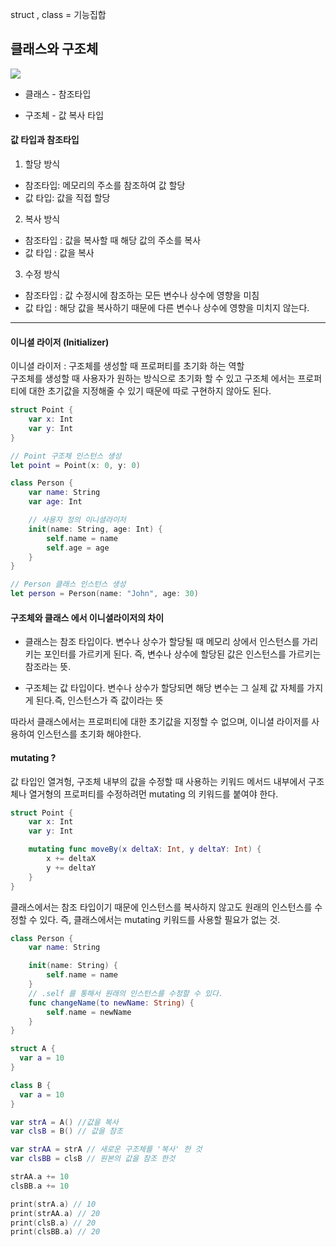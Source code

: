 
struct , class = 기능집합

## 클래스와 구조체

![](https://velog.velcdn.com/images%2Fmarintelli%2Fpost%2Fec624f42-306e-401a-974c-e3fc7ca30733%2Fimage.png)

- 클래스 - 참조타입

- 구조체 - 값 복사 타입

#### 값 타입과 참조타입

1. 할당 방식

- 참조타입: 메모리의 주소를 참조하여 값 할당
- 값 타입: 값을 직접 할당

2. 복사 방식

- 참조타입 : 값을 복사할 때 해당 값의 주소를 복사
- 값 타입 : 값을 복사

3. 수정 방식

- 참조타입 : 값 수정시에 참조하는 모든 변수나 상수에 영향을 미침
- 값 타입 : 해당 값을 복사하기 때문에 다른 변수나 상수에 영향을 미치지 않는다.

---

#### 이니셜 라이저 (Initializer)

이니셜 라이저 : 구조체를 생성할 때 프로퍼티를 초기화 하는 역할  
구조체를 생성할 때 사용자가 원하는 방식으로 초기화 할 수 있고 구조체 에서는 프로퍼티에 대한 초기값을 지정해줄 수 있기 때문에 따로 구현하지 않아도 된다.

```swift
struct Point {
    var x: Int
    var y: Int
}

// Point 구조체 인스턴스 생성
let point = Point(x: 0, y: 0)

class Person {
    var name: String
    var age: Int

    // 사용자 정의 이니셜라이저
    init(name: String, age: Int) {
        self.name = name
        self.age = age
    }
}

// Person 클래스 인스턴스 생성
let person = Person(name: "John", age: 30)

```

#### 구조체와 클래스 에서 이니셜라이저의 차이

- 클래스는 참조 타입이다. 변수나 상수가 할당될 때 메모리 상에서 인스턴스를 가리키는 포인터를 가르키게 된다.
  즉, 변수나 상수에 할당된 값은 인스턴스를 가르키는 참조라는 뜻.

- 구조체는 값 타입이다. 변수나 상수가 할당되면 해당 변수는 그 실제 값 자체를 가지게 된다.즉, 인스턴스가 즉 값이라는 뜻

따라서 클래스에서는 프로퍼티에 대한 초기값을 지정할 수 없으며, 이니셜 라이저를 사용하여 인스턴스를 초기화 해야한다.

#### mutating ?

값 타입인 열겨헝, 구조체 내부의 값을 수정할 때 사용하는 키워드
메서드 내부에서 구조체나 열거형의 프로퍼티를 수정하려먼 mutating 의 키워드를 붙여야 한다.

```swift
struct Point {
    var x: Int
    var y: Int

    mutating func moveBy(x deltaX: Int, y deltaY: Int) {
        x += deltaX
        y += deltaY
    }
}
```

클래스에서는 참조 타입이기 때문에 인스턴스를 복사하지 않고도 원래의 인스턴스를 수정할 수 있다.
즉, 클래스에서는 mutating 키워드를 사용할 필요가 없는 것.

```swift
class Person {
    var name: String

    init(name: String) {
        self.name = name
    }
    // .self 를 통해서 원래의 인스턴스를 수정할 수 있다.
    func changeName(to newName: String) {
        self.name = newName
    }
}

```

```swift
struct A {
  var a = 10
}

class B {
  var a = 10
}

var strA = A() //값을 복사
var clsB = B() // 값을 참조

var strAA = strA // 새로운 구조체를 '복사' 한 것
var clsBB = clsB // 원본의 값을 참조 한것

strAA.a += 10
clsBB.a += 10

print(strA.a) // 10
print(strAA.a) // 20
print(clsB.a) // 20
print(clsBB.a) // 20

```

